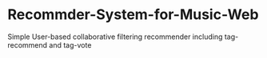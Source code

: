 # Recommder-System-for-Music-Web
Simple User-based collaborative filtering recommender including tag-recommend and tag-vote
